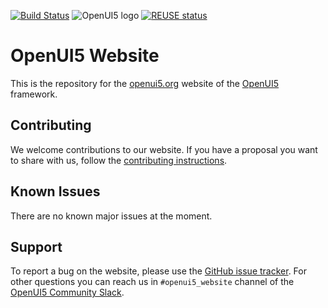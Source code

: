 [![Build Status](https://travis-ci.org/SAP/openui5-website.svg?branch=master)](https://travis-ci.org/SAP/openui5-website)
![OpenUI5 logo](http://openui5.org/images/OpenUI5_new_big_side.png)
[![REUSE status](https://api.reuse.software/badge/github.com/SAP/openui5-website)](https://api.reuse.software/info/github.com/SAP/openui5-website)


# OpenUI5 Website

This is the repository for the [openui5.org](https://openui5.org) website of the [OpenUI5](https://github.com/SAP/openui5) framework.

## Contributing
We welcome contributions to our website. If you have a proposal you want to share with us, follow the [contributing instructions](CONTRIBUTING.md).

## Known Issues
There are no known major issues at the moment.

## Support
To report a bug on the website, please use the [GitHub issue tracker](https://github.com/SAP/openui5-website/issues). For other questions you can reach us in `#openui5_website` channel of the [OpenUI5 Community Slack](https://ui5-slack-invite.cfapps.eu10.hana.ondemand.com/).